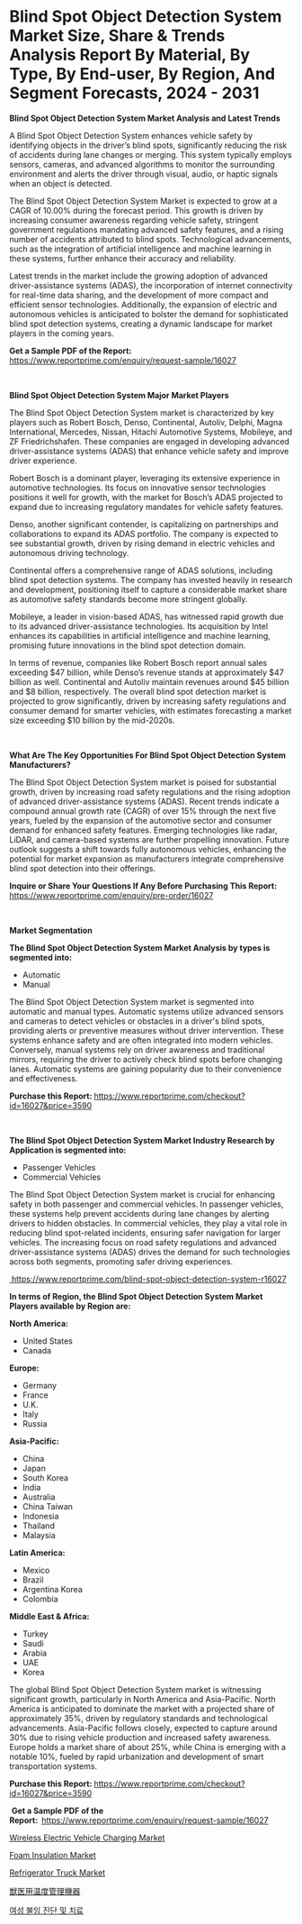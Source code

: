 <p><h1>Blind Spot Object Detection System Market Size, Share & Trends Analysis Report By Material, By Type, By End-user, By Region, And Segment Forecasts, 2024 - 2031</h1></p><p><strong>Blind Spot Object Detection System Market Analysis and Latest Trends</strong></p>
<p><p>A Blind Spot Object Detection System enhances vehicle safety by identifying objects in the driver’s blind spots, significantly reducing the risk of accidents during lane changes or merging. This system typically employs sensors, cameras, and advanced algorithms to monitor the surrounding environment and alerts the driver through visual, audio, or haptic signals when an object is detected.</p><p>The Blind Spot Object Detection System Market is expected to grow at a CAGR of 10.00% during the forecast period. This growth is driven by increasing consumer awareness regarding vehicle safety, stringent government regulations mandating advanced safety features, and a rising number of accidents attributed to blind spots. Technological advancements, such as the integration of artificial intelligence and machine learning in these systems, further enhance their accuracy and reliability.</p><p>Latest trends in the market include the growing adoption of advanced driver-assistance systems (ADAS), the incorporation of internet connectivity for real-time data sharing, and the development of more compact and efficient sensor technologies. Additionally, the expansion of electric and autonomous vehicles is anticipated to bolster the demand for sophisticated blind spot detection systems, creating a dynamic landscape for market players in the coming years.</p></p>
<p><strong>Get a Sample PDF of the Report:&nbsp;</strong> <a href="https://www.reportprime.com/enquiry/request-sample/16027">https://www.reportprime.com/enquiry/request-sample/16027</a></p>
<p>&nbsp;</p>
<p><strong>Blind Spot Object Detection System Major Market Players</strong></p>
<p><p>The Blind Spot Object Detection System market is characterized by key players such as Robert Bosch, Denso, Continental, Autoliv, Delphi, Magna International, Mercedes, Nissan, Hitachi Automotive Systems, Mobileye, and ZF Friedrichshafen. These companies are engaged in developing advanced driver-assistance systems (ADAS) that enhance vehicle safety and improve driver experience.</p><p>Robert Bosch is a dominant player, leveraging its extensive experience in automotive technologies. Its focus on innovative sensor technologies positions it well for growth, with the market for Bosch’s ADAS projected to expand due to increasing regulatory mandates for vehicle safety features.</p><p>Denso, another significant contender, is capitalizing on partnerships and collaborations to expand its ADAS portfolio. The company is expected to see substantial growth, driven by rising demand in electric vehicles and autonomous driving technology.</p><p>Continental offers a comprehensive range of ADAS solutions, including blind spot detection systems. The company has invested heavily in research and development, positioning itself to capture a considerable market share as automotive safety standards become more stringent globally.</p><p>Mobileye, a leader in vision-based ADAS, has witnessed rapid growth due to its advanced driver-assistance technologies. Its acquisition by Intel enhances its capabilities in artificial intelligence and machine learning, promising future innovations in the blind spot detection domain.</p><p>In terms of revenue, companies like Robert Bosch report annual sales exceeding $47 billion, while Denso’s revenue stands at approximately $47 billion as well. Continental and Autoliv maintain revenues around $45 billion and $8 billion, respectively. The overall blind spot detection market is projected to grow significantly, driven by increasing safety regulations and consumer demand for smarter vehicles, with estimates forecasting a market size exceeding $10 billion by the mid-2020s.</p></p>
<p>&nbsp;</p>
<p><strong>What Are The Key Opportunities For Blind Spot Object Detection System Manufacturers?</strong></p>
<p><p>The Blind Spot Object Detection System market is poised for substantial growth, driven by increasing road safety regulations and the rising adoption of advanced driver-assistance systems (ADAS). Recent trends indicate a compound annual growth rate (CAGR) of over 15% through the next five years, fueled by the expansion of the automotive sector and consumer demand for enhanced safety features. Emerging technologies like radar, LiDAR, and camera-based systems are further propelling innovation. Future outlook suggests a shift towards fully autonomous vehicles, enhancing the potential for market expansion as manufacturers integrate comprehensive blind spot detection into their offerings.</p></p>
<p><strong>Inquire or Share Your Questions If Any Before Purchasing This Report:</strong> <a href="https://www.reportprime.com/enquiry/pre-order/16027">https://www.reportprime.com/enquiry/pre-order/16027</a></p>
<p>&nbsp;</p>
<p><strong>Market Segmentation</strong></p>
<p><strong>The Blind Spot Object Detection System Market Analysis by types is segmented into:</strong></p>
<p><ul><li>Automatic</li><li>Manual</li></ul></p>
<p><p>The Blind Spot Object Detection System market is segmented into automatic and manual types. Automatic systems utilize advanced sensors and cameras to detect vehicles or obstacles in a driver's blind spots, providing alerts or preventive measures without driver intervention. These systems enhance safety and are often integrated into modern vehicles. Conversely, manual systems rely on driver awareness and traditional mirrors, requiring the driver to actively check blind spots before changing lanes. Automatic systems are gaining popularity due to their convenience and effectiveness.</p></p>
<p><strong>Purchase this Report:&nbsp;</strong><a href="https://www.reportprime.com/checkout?id=16027&price=3590">https://www.reportprime.com/checkout?id=16027&price=3590</a></p>
<p>&nbsp;</p>
<p><strong>The Blind Spot Object Detection System Market Industry Research by Application is segmented into:</strong></p>
<p><ul><li>Passenger Vehicles</li><li>Commercial Vehicles</li></ul></p>
<p><p>The Blind Spot Object Detection System market is crucial for enhancing safety in both passenger and commercial vehicles. In passenger vehicles, these systems help prevent accidents during lane changes by alerting drivers to hidden obstacles. In commercial vehicles, they play a vital role in reducing blind spot-related incidents, ensuring safer navigation for larger vehicles. The increasing focus on road safety regulations and advanced driver-assistance systems (ADAS) drives the demand for such technologies across both segments, promoting safer driving experiences.</p></p>
<p><a href="https://www.reportprime.com/blind-spot-object-detection-system-r16027">&nbsp;https://www.reportprime.com/blind-spot-object-detection-system-r16027</a></p>
<p><strong>In terms of Region, the Blind Spot Object Detection System Market Players available by Region are:</strong></p>
<p>
    <p> <strong> North America: </strong>
        <ul>
            <li>United States</li>
            <li>Canada</li>
        </ul>
        </p> 
    <p> <strong> Europe: </strong>
        <ul>
            <li>Germany</li>
            <li>France</li>
            <li>U.K.</li>
            <li>Italy</li>
            <li>Russia</li>
        </ul>
        </p> 
    <p> <strong> Asia-Pacific: </strong>
        <ul>
            <li>China</li>
            <li>Japan</li>
            <li>South Korea</li>
            <li>India</li>
            <li>Australia</li>
            <li>China Taiwan</li>
            <li>Indonesia</li>
            <li>Thailand</li>
            <li>Malaysia</li>
        </ul>
        </p> 
    <p> <strong> Latin America: </strong>
        <ul>
            <li>Mexico</li>
            <li>Brazil</li>
            <li>Argentina Korea</li>
            <li>Colombia</li>
        </ul>
        </p> 
    <p> <strong> Middle East & Africa: </strong>
        <ul>
            <li>Turkey</li>
            <li>Saudi</li>
            <li>Arabia</li>
            <li>UAE</li>
            <li>Korea</li>
        </ul>
    </p>
    </p>
<p><p>The global Blind Spot Object Detection System market is witnessing significant growth, particularly in North America and Asia-Pacific. North America is anticipated to dominate the market with a projected share of approximately 35%, driven by regulatory standards and technological advancements. Asia-Pacific follows closely, expected to capture around 30% due to rising vehicle production and increased safety awareness. Europe holds a market share of about 25%, while China is emerging with a notable 10%, fueled by rapid urbanization and development of smart transportation systems.</p></p>
<p><strong>Purchase this Report: </strong><a href="https://www.reportprime.com/checkout?id=16027&price=3590">https://www.reportprime.com/checkout?id=16027&price=3590</a></p>
<p>&nbsp;<strong>Get a Sample PDF of the Report:&nbsp;&nbsp;</strong><a href="https://www.reportprime.com/enquiry/request-sample/16027">https://www.reportprime.com/enquiry/request-sample/16027</a></p>
<p><strong></strong></p>
<p><p><a href="https://www.linkedin.com/pulse/future-innovation-global-wireless-electric-vehicle-charging-jlqrc?trackingId=Smi7JWroRYCnyupe%2FhJlPw%3D%3D">Wireless Electric Vehicle Charging Market</a></p><p><a href="https://medium.com/@lynnullrich1993/the-foam-insulation-market-insights-report-offers-an-in-depth-and-thorough-analysis-of-the-b1453382e1d0">Foam Insulation Market</a></p><p><a href="https://issuu.com/reportprime-2/docs/refrigerator-truck-market-size-2030_2dced85a17b94e">Refrigerator Truck Market</a></p><p><a href="https://medium.com/@dfg5fff/veterinary-temperature-management-equipment-market-%E3%81%AF-%E3%82%B3%E3%82%B9%E3%83%88%E7%AE%A1%E7%90%86%E3%81%A8%E5%8A%B9%E7%8E%87%E5%90%91%E4%B8%8A%E3%82%92%E5%84%AA%E5%85%88%E3%81%97%E3%81%BE%E3%81%99-396787f14b1b">獣医用温度管理機器</a></p><p><a href="https://medium.com/@joshuapierce88/female-infertility-diagnosis-and-treatment-market-%EC%9D%98-%EA%B8%80%EB%A1%9C%EB%B2%8C-%EC%8B%9C%EC%9E%A5-%EA%B0%9C%EC%9A%94%EB%8A%94-%EC%A0%84-%EC%84%B8%EA%B3%84-%EB%B0%8F-%EC%A3%BC%EC%9A%94-%EC%8B%9C%EC%9E%A5%EC%9D%98-%EC%82%B0%EC%97%85%EC%97%90-%EC%98%81%ED%96%A5%EC%9D%84-%EB%AF%B8%EC%B9%98%EB%8A%94-%EC%A3%BC%EC%9A%94-%ED%8A%B8%EB%A0%8C%EB%93%9C%EC%97%90-d199348885c8">여성 불임 진단 및 치료</a></p></p>